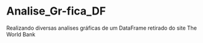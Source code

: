 # Analise_Gr-fica_DF
Realizando diversas analises gráficas de um DataFrame retirado do site The World Bank
